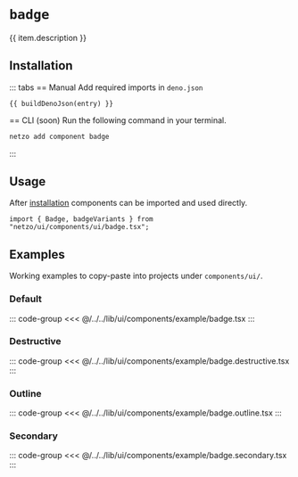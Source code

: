 <script setup>
import SectionDocsCards from '@theme/components/sections/SectionDocsCards.vue'
import en from '~/locales/en.js'
import { ui } from '~/../lib/ui/components/registry.ts'
import { buildDenoJson } from '~/src/utils.ts'
const item = en.components.find(({ uid }) => uid === 'badge')
const entry = ui.find(i => item.uid === i.name)
</script>

<div class="mb-5 w-75px h-75px"  :class="item.icon" />

# `badge`

{{ item.description }}

## Installation

::: tabs
== Manual
Add required imports in `deno.json`
```json-vue
{{ buildDenoJson(entry) }}
```
== CLI (soon)
Run the following command in your terminal.
```sh
netzo add component badge
```
:::

## Usage

After [installation](#installation) components can be imported and used directly.

```tsx
import { Badge, badgeVariants } from "netzo/ui/components/ui/badge.tsx";
```

## Examples

Working examples to copy-paste into projects under `components/ui/`.

### Default

::: code-group
<<< @/../../lib/ui/components/example/badge.tsx
:::

### Destructive

::: code-group
<<< @/../../lib/ui/components/example/badge.destructive.tsx
:::

### Outline

::: code-group
<<< @/../../lib/ui/components/example/badge.outline.tsx
:::

### Secondary

::: code-group
<<< @/../../lib/ui/components/example/badge.secondary.tsx
:::
